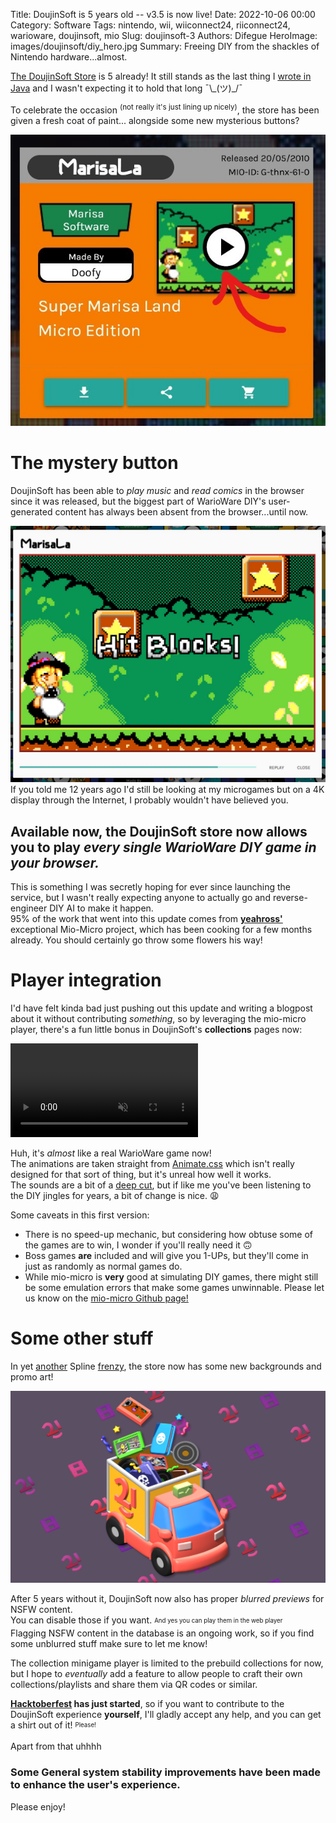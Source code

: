 Title: DoujinSoft is 5 years old -- v3.5 is now live!
Date: 2022-10-06 00:00
Category: Software
Tags: nintendo, wii, wiiconnect24, riiconnect24, warioware, doujinsoft, mio
Slug: doujinsoft-3
Authors: Difegue
HeroImage: images/doujinsoft/diy_hero.jpg
Summary: Freeing DIY from the shackles of Nintendo hardware...almost.

[The DoujinSoft Store](https://diy.tvc-16.science/) is 5 already! It still stands as the last thing I [wrote in Java](/doujinsoft-2.html) and I wasn't expecting it to hold that long ¯\\\_(ツ)_/¯  

To celebrate the occasion <sup>(not really it's just lining up nicely)</sup>, the store has been given a fresh coat of paint... alongside some new mysterious buttons?  

![what could this play button possibly do?](/images/doujinsoft/playbtn.jpg)  

# The mystery button

DoujinSoft has been able to _play music_ and _read comics_ in the browser since it was released, but the biggest part of WarioWare DIY's user-generated content has always been absent from the browser...until now.  

![not gonna lie I was pretty good at tracing pixel art back then](/images/doujinsoft/gamepreview.jpg)  
If you told me 12 years ago I'd still be looking at my microgames but on a 4K display through the Internet, I probably wouldn't have believed you.  
## Available **now**, the DoujinSoft store now allows you to play _every single WarioWare DIY game in your browser._  

This is something I was secretly hoping for ever since launching the service, but I wasn't really expecting anyone to actually go and reverse-engineer DIY AI to make it happen.  
95% of the work that went into this update comes from **[yeahross'](https://yeahross.itch.io/)** exceptional Mio-Micro project, which has been cooking for a few months already. You should certainly go throw some flowers his way!  

# Player integration

I'd have felt kinda bad just pushing out this update and writing a blogpost about it without contributing _something_, so by leveraging the mio-micro player, there's a fun little bonus in DoujinSoft's **collections** pages now:  

<video controls repeat autoplay muted src="images/doujinsoft/player_demo.mp4"></video>  

Huh, it's _almost_ like a real WarioWare game now!  
The animations are taken straight from [Animate.css](https://animate.style/) which isn't really designed for that sort of thing, but it's unreal how well it works.  
The sounds are a bit of a [deep cut](https://www.youtube.com/watch?v=40GhbBZGYZY), but if like me you've been listening to the DIY jingles for years, a bit of change is nice. 😩  

Some caveats in this first version:  

- There is no speed-up mechanic, but considering how obtuse some of the games are to win, I wonder if you'll really need it 🙃 
- Boss games **are** included and will give you 1-UPs, but they'll come in just as randomly as normal games do.
- While mio-micro is **very** good at simulating DIY games, there might still be some emulation errors that make some games unwinnable. Please let us know on the [mio-micro Github page!](https://github.com/yeahross0/Mio-Micro)    

# Some other stuff

In yet [another](/mcorigins.html) Spline [frenzy](/stylophone-25.html), the store now has some new backgrounds and promo art!  

![haha truck goes brrrrrrrr](/images/doujinsoft/diy-hero.jpg)

After 5 years without it, DoujinSoft now also has proper _blurred previews_ for NSFW content.  
You can disable those if you want. <sub><sup>And yes you can play them in the web player</sup></sub>  
Flagging NSFW content in the database is an ongoing work, so if you find some unblurred stuff make sure to let me know!  

The collection minigame player is limited to the prebuild collections for now, but I hope to _eventually_ add a feature to allow people to craft their own collections/playlists and share them via QR codes or similar.  

**[Hacktoberfest](https://hacktoberfest.com/) has just started**, so if you want to contribute to the DoujinSoft experience **yourself**, I'll gladly accept any help, and you can get a shirt out of it! <sub><sup>Please!</sub></sup>  

Apart from that uhhhh  
### Some General system stability improvements have been made to enhance the user's experience.  

Please enjoy!
